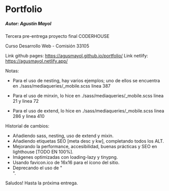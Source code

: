 # Portfolio

##### Autor: Agustin Mayol

Tercera pre-entrega proyecto final CODERHOUSE

Curso Desarrollo Web - Comisión 33105

Link github pages: https://agusmayol.github.io/portfolio/
Link netlify: https://agusmayol.netlify.app/

Notas:
- Para el uso de nesting, hay varios ejemplos; uno de ellos se encuentra en ./sass/mediaqueries/_mobile.scss linea 387

- Para el uso de minxin, lo hice en ./sass/mediaqueries/_mobile.scss linea 21 y linea 72

- Para el uso de extend, lo hice en ./sass/mediaqueries/_mobile.scss linea 286 y linea 410

Historial de cambios:
- Añadiendo sass, nesting, uso de extend y mixin.
- Añadiendo etiquetas SEO [meta desc y kw], completando todos los ALT.
- Mejorando la performance, accesibilidad, buenas prácticas y SEO en lighthouse [TODO EN 100%].
- Imágenes optimizadas con loading-lazy y tinypng.
- Usando favicon.ico de 16x16 para el ícono del sitio.
- Deprecando el uso de "<br>".

Saludos! Hasta la próxima entrega.
